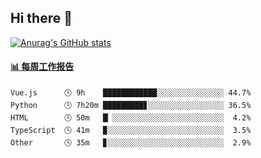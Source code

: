 ## Hi there 👋

[![Anurag's GitHub stats](https://github-readme-stats.vercel.app/api?username=OriLight152)](https://github.com/anuraghazra/github-readme-stats)

<!--
**OriLight152/OriLight152** is a ✨ _special_ ✨ repository because its `README.md` (this file) appears on your GitHub profile.

Here are some ideas to get you started:

- 🔭 I’m currently working on ...
- 🌱 I’m currently learning ...
- 👯 I’m looking to collaborate on ...
- 🤔 I’m looking for help with ...
- 💬 Ask me about ...
- 📫 How to reach me: ...
- 😄 Pronouns: ...
- ⚡ Fun fact: ...
-->

<!-- waka-box start -->
#### <a href="https://gist.github.com/92c8d5b388768c10efcba86e82b7c4fb" target="_blank">📊 每周工作报告</a>
```text
Vue.js      🕓 9h    ████████████░░░░░░░░░░░░░░░ 44.7%
Python      🕓 7h20m █████████▊░░░░░░░░░░░░░░░░░ 36.5%
HTML        🕓 50m   █▏░░░░░░░░░░░░░░░░░░░░░░░░░  4.2%
TypeScript  🕓 41m   ▉░░░░░░░░░░░░░░░░░░░░░░░░░░  3.5%
Other       🕓 35m   ▊░░░░░░░░░░░░░░░░░░░░░░░░░░  2.9%
```
<!-- Powered by https://github.com/journey-ad/waka-box-go . -->
<!-- waka-box end -->
